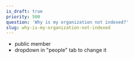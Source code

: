 ```yaml
---
is_draft: true
priority: 500
question: 'Why is my organization not indexed?'
slug: why-is-my-organization-not-indexed
---
```


* public member
* dropdown in "people" tab to change it
